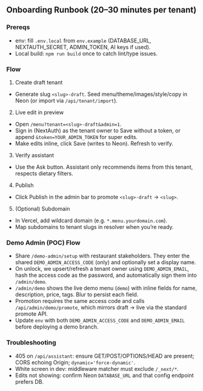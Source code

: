 ## Onboarding Runbook (20–30 minutes per tenant)

### Prereqs
- env: fill `.env.local` from `env.example` (DATABASE_URL, NEXTAUTH_SECRET, ADMIN_TOKEN, AI keys if used).
- Local build: `npm run build` once to catch lint/type issues.

### Flow
1) Create draft tenant
- Generate slug `<slug>-draft`. Seed menu/theme/images/style/copy in Neon (or import via `/api/tenant/import`).

2) Live edit in preview
- Open `/menu?tenant=<slug>-draft&admin=1`.
- Sign in (NextAuth) as the tenant owner to Save without a token, or append `&token=YOUR_ADMIN_TOKEN` for super edits.
- Make edits inline, click Save (writes to Neon). Refresh to verify.

3) Verify assistant
- Use the Ask button. Assistant only recommends items from this tenant, respects dietary filters.

4) Publish
- Click Publish in the admin bar to promote `<slug>-draft` → `<slug>`.

5) (Optional) Subdomain
- In Vercel, add wildcard domain (e.g. `*.menu.yourdomain.com`).
- Map subdomains to tenant slugs in resolver when you’re ready.

### Demo Admin (POC) Flow
- Share `/demo-admin/setup` with restaurant stakeholders. They enter the shared `DEMO_ADMIN_ACCESS_CODE` (only) and optionally set a display name.
- On unlock, we upsert/refresh a tenant owner using `DEMO_ADMIN_EMAIL`, hash the access code as the password, and automatically sign them into `/admin/demo`.
- `/admin/demo` shows the live demo menu (`demo`) with inline fields for name, description, price, tags. Blur to persist each field.
- Promotion requires the same access code and calls `/api/admin/demo/promote`, which mirrors draft → live via the standard promote API.
- Update `env` with both `DEMO_ADMIN_ACCESS_CODE` and `DEMO_ADMIN_EMAIL` before deploying a demo branch.

### Troubleshooting
- 405 on `/api/assistant`: ensure GET/POST/OPTIONS/HEAD are present; CORS echoing Origin; `dynamic='force-dynamic'`.
- White screen in dev: middleware matcher must exclude `/_next/*`.
- Edits not showing: confirm Neon `DATABASE_URL` and that config endpoint prefers DB.


